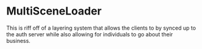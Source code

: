 # MultiSceneLoader
This is riff off of a layering system that allows the clients to by synced up to the auth server while also allowing for individuals to go about their business.
